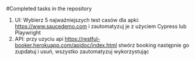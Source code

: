 #Completed tasks in the repository
1. UI: Wybierz 5 najważniejszych test casów dla apki: https://www.saucedemo.com
i zautomatyzuj je z użyciem Cypress lub Playwright
2. API: przy uzyciu api https://restful-booker.herokuapp.com/apidoc/index.html
stwórz booking następnie go zupdatuj i usuń, wszystko zautomatyzuj
wykorzystując